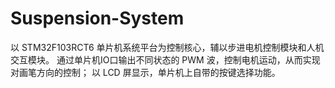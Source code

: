 # Suspension-System

以 STM32F103RCT6 单片机系统平台为控制核心，辅以步进电机控制模块和人机交互模块。
通过单片机IO口输出不同状态的 PWM 波，控制电机运动，从而实现对画笔方向的控制；
以 LCD 屏显示，单片机上自带的按键选择功能。
